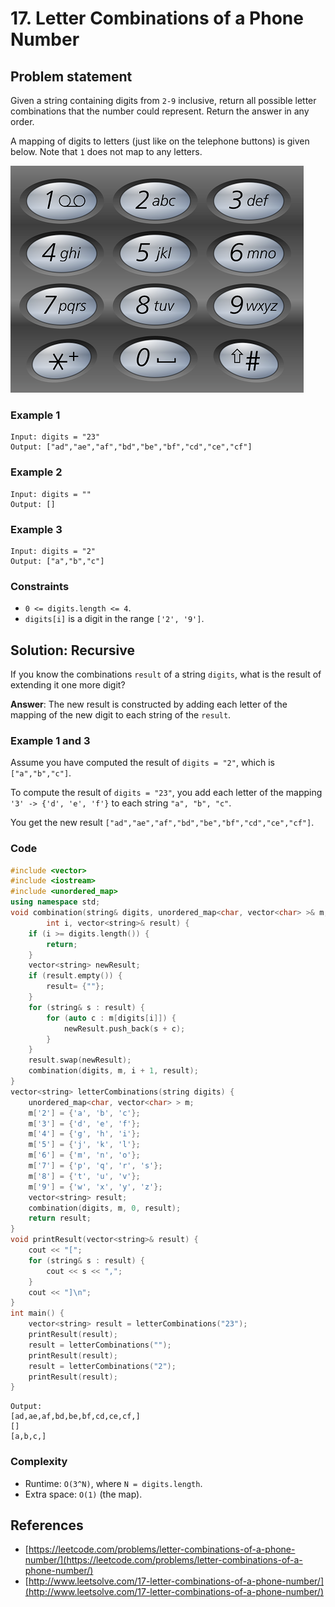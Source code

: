 # 17. Letter Combinations of a Phone Number

## Problem statement

Given a string containing digits from `2-9` inclusive, return all possible letter combinations that the number could represent. Return the answer in any order.

A mapping of digits to letters (just like on the telephone buttons) is given below. Note that `1` does not map to any letters.

![telephone_keypad](17_Telephone_keypad2.png)

 

### Example 1
```plain
Input: digits = "23"
Output: ["ad","ae","af","bd","be","bf","cd","ce","cf"]
```

### Example 2
```plain
Input: digits = ""
Output: []
```

### Example 3
```plain
Input: digits = "2"
Output: ["a","b","c"]
``` 

### Constraints

* `0 <= digits.length <= 4`.
* `digits[i]` is a digit in the range `['2', '9']`.

## Solution: Recursive

If you know the combinations `result` of a string `digits`, what is the result of extending it one more digit?

**Answer**: The new result is constructed by adding each letter of the mapping of the new digit to each string of the `result`. 

### Example 1 and 3
Assume you have computed the result of `digits = "2"`, which is `["a","b","c"]`. 

To compute the result of `digits = "23"`, you add each letter of the mapping `'3' -> {'d', 'e', 'f'}` to each string `"a", "b", "c"`. 

You get the new result `["ad","ae","af","bd","be","bf","cd","ce","cf"]`.

### Code
```cpp
#include <vector>
#include <iostream>
#include <unordered_map>
using namespace std;
void combination(string& digits, unordered_map<char, vector<char> >& m, 
        int i, vector<string>& result) {
    if (i >= digits.length()) {
        return;
    }
    vector<string> newResult;
    if (result.empty()) {
        result= {""};
    }
    for (string& s : result) {
        for (auto c : m[digits[i]]) {
            newResult.push_back(s + c);
        }
    }
    result.swap(newResult);
    combination(digits, m, i + 1, result);
}
vector<string> letterCombinations(string digits) {
    unordered_map<char, vector<char> > m;
    m['2'] = {'a', 'b', 'c'};
    m['3'] = {'d', 'e', 'f'};
    m['4'] = {'g', 'h', 'i'};
    m['5'] = {'j', 'k', 'l'};
    m['6'] = {'m', 'n', 'o'};
    m['7'] = {'p', 'q', 'r', 's'};
    m['8'] = {'t', 'u', 'v'};
    m['9'] = {'w', 'x', 'y', 'z'};
    vector<string> result;
    combination(digits, m, 0, result);
    return result;
}
void printResult(vector<string>& result) {
    cout << "[";
    for (string& s : result) {
        cout << s << ",";
    }
    cout << "]\n";
}
int main() {
    vector<string> result = letterCombinations("23");
    printResult(result);
    result = letterCombinations("");
    printResult(result);
    result = letterCombinations("2");
    printResult(result);
}
```
```plain
Output:
[ad,ae,af,bd,be,bf,cd,ce,cf,]
[]
[a,b,c,]
```

### Complexity
* Runtime: `O(3^N)`, where `N = digits.length`.
* Extra space: `O(1)` (the map).

## References
* [https://leetcode.com/problems/letter-combinations-of-a-phone-number/](https://leetcode.com/problems/letter-combinations-of-a-phone-number/)
* [http://www.leetsolve.com/17-letter-combinations-of-a-phone-number/](http://www.leetsolve.com/17-letter-combinations-of-a-phone-number/)